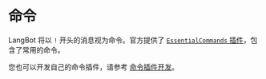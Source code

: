 # 命令

LangBot 将以 `!` 开头的消息视为命令。官方提供了 [`EssentialCommands` 插件](https://space.langbot.app/market?author=langbot-team&plugin=EssentialCommands)，包含了常用的命令。

您也可以开发自己的命令插件，请参考 [命令插件开发](/zh/plugin/dev/components/command.md)。